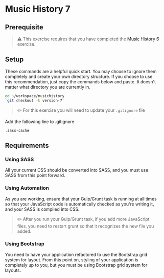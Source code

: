 # Music History 7

## Prerequisite

> :warning: This exercise requires that you have completed the [Music History 6](../../4-modern-javascript-developer/exercises/MJ_MUSIC_HISTORY_06.md) exercise.

## Setup

These commands are a helpful quick start. You may choose to ignore them completely and create your own directory structure. If you choose to use this recommendation, just copy the commands below and paste. It doesn't matter what directory you are currently in.

```bash
cd ~/workspace/musichistory
`git checkout -b version-7`
```

> :pencil2: For this exercise you will need to update your `.gitignore` file

Add the following line to .gitignore

```
.sass-cache
```

## Requirements

### Using SASS

All your current CSS should be converted into SASS, and you must use SASS from this point forward.

### Using Automation

As you are working, ensure that your Gulp/Grunt task is running at all times so that your JavaScript code is automatically checked as you're writing it, and your SASS is compiled into CSS.

> :pencil2: After you run your Gulp/Grunt task, if you add more JavaScript files, you need to restart grunt so that it recognizes the new file you added.

### Using Bootstrap

You need to have your application refactored to use the Bootstrap grid system for layout. From this point on, styling of your application is completely up to you, but you must be using Bootstrap grid system for layouts.
